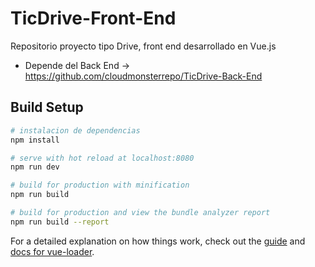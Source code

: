 # TicDrive-Front-End

Repositorio proyecto tipo Drive, front end desarrollado en Vue.js
- Depende del Back End -> https://github.com/cloudmonsterrepo/TicDrive-Back-End

## Build Setup

``` bash
# instalacion de dependencias
npm install

# serve with hot reload at localhost:8080
npm run dev

# build for production with minification
npm run build

# build for production and view the bundle analyzer report
npm run build --report
```

For a detailed explanation on how things work, check out the [guide](http://vuejs-templates.github.io/webpack/) and [docs for vue-loader](http://vuejs.github.io/vue-loader).
